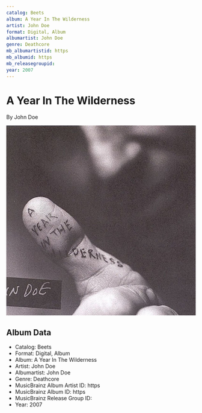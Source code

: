 ```yaml
---
catalog: Beets
album: A Year In The Wilderness
artist: John Doe
format: Digital, Album
albumartist: John Doe
genre: Deathcore
mb_albumartistid: https
mb_albumid: https
mb_releasegroupid: 
year: 2007
---
```


# A Year In The Wilderness

By John Doe

![](../../assets/beetscovers/John_Doe-A_Year_In_The_Wilderness.jpg)

## Album Data

- Catalog: Beets
- Format: Digital, Album
- Album: A Year In The Wilderness
- Artist: John Doe
- Albumartist: John Doe
- Genre: Deathcore
- MusicBrainz Album Artist ID: https
- MusicBrainz Album ID: https
- MusicBrainz Release Group ID: 
- Year: 2007

